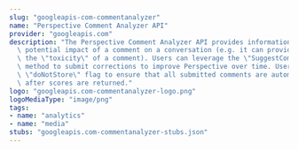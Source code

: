 ```yaml
---
slug: "googleapis-com-commentanalyzer"
name: "Perspective Comment Analyzer API"
provider: "googleapis.com"
description: "The Perspective Comment Analyzer API provides information about the\
  \ potential impact of a comment on a conversation (e.g. it can provide a score for\
  \ the \"toxicity\" of a comment). Users can leverage the \"SuggestCommentScore\"\
  \ method to submit corrections to improve Perspective over time. Users can set the\
  \ \"doNotStore\" flag to ensure that all submitted comments are automatically deleted\
  \ after scores are returned."
logo: "googleapis.com-commentanalyzer-logo.png"
logoMediaType: "image/png"
tags:
- name: "analytics"
- name: "media"
stubs: "googleapis.com-commentanalyzer-stubs.json"
---
```

